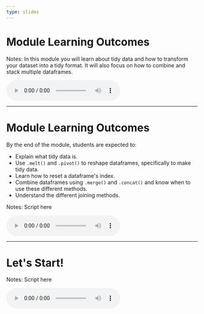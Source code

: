 ```yaml
---
type: slides
---
```


# Module Learning Outcomes

Notes: In this module you will learn about tidy data and how to transform your dataset into a tidy format. It will also focus on how to combine and stack multiple dataframes.

<html>
<audio controls >
  <source src="/placeholder_audio.mp3" />
</audio></html>

---

# Module Learning Outcomes

By the end of the module, students are expected to:
- Explain what tidy data is.
- Use `.melt()` and `.pivot()` to reshape dataframes, specifically to make tidy data.
- Learn how to reset a dataframe's index.
- Combine dataframes using `.merge()` and `.concat()` and know when to use these different methods.
- Understand the different joining methods.

Notes: Script here
<html>
<audio controls >
  <source src="/placeholder_audio.mp3" />
</audio></html>

---

# Let's Start!

Notes: Script here
<html>
<audio controls >
  <source src="/placeholder_audio.mp3" />
</audio></html>
